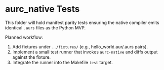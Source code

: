 # aurc_native Tests

This folder will hold manifest parity tests ensuring the native compiler emits identical `.aurs` files as the Python MVP.

Planned workflow:
1. Add fixtures under `../fixtures/` (e.g., hello_world.aur/.aurs pairs).
2. Implement a small test runner that invokes `aurc-native` and diffs output against the fixture.
3. Integrate the runner into the Makefile `test` target.
